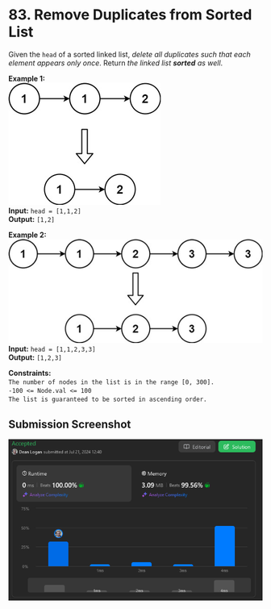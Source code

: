 # 83. Remove Duplicates from Sorted List

Given the `head` of a sorted linked list, *delete all duplicates such that each element appears only once*. Return *the linked list **sorted** as well*.

**Example 1:**  
    ![Image](./example-1.jpg)  
    **Input:** `head = [1,1,2]`  
    **Output:** `[1,2]`   

**Example 2:**  
    ![Image](./example-2.jpg)
    **Input:** `head = [1,1,2,3,3]`  
    **Output:** `[1,2,3]`   

**Constraints:**  
    `The number of nodes in the list is in the range [0, 300].`  
    `-100 <= Node.val <= 100`  
    `The list is guaranteed to be sorted in ascending order.`

## Submission Screenshot

![Image](./remove-duplicates-from-sorted-list.png)